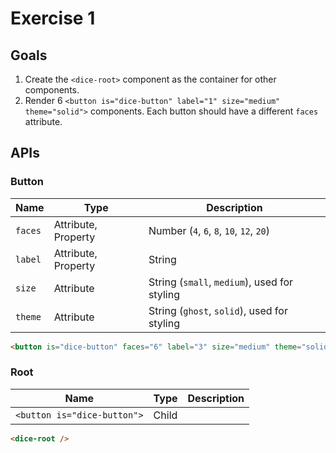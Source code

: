 # Exercise 1

## Goals

1. Create the `<dice-root>` component as the container for other components.
2. Render 6 `<button is="dice-button" label="1" size="medium" theme="solid">` components. Each button should have a different `faces` attribute.

## APIs

### Button

|Name|Type|Description|
|---|---|---|
|`faces`|Attribute, Property|Number (`4`, `6`, `8`, `10`, `12`, `20`)|
|`label`|Attribute, Property|String|
|`size`|Attribute|String (`small`, `medium`), used for styling|
|`theme`|Attribute|String (`ghost`, `solid`), used for styling|

```html
<button is="dice-button" faces="6" label="3" size="medium" theme="solid" />
```

### Root

|Name|Type|Description|
|---|---|---|
|`<button is="dice-button">`|Child||

```html
<dice-root />
```

